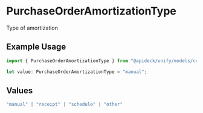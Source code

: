 # PurchaseOrderAmortizationType

Type of amortization

## Example Usage

```typescript
import { PurchaseOrderAmortizationType } from "@apideck/unify/models/components";

let value: PurchaseOrderAmortizationType = "manual";
```

## Values

```typescript
"manual" | "receipt" | "schedule" | "other"
```